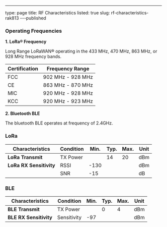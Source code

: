 ---
type: page
title: RF Characteristics
listed: true
slug: rf-characteristics-rak813
---published

### Operating Frequencies

**1. LoRa® Frequency**

Long Range LoRaWAN® operating in the 433 MHz, 470 MHz, 863 MHz, or 928 MHz frequency bands.

| Certification | Frequency Range | 
| ---- | ---- | 
| FCC | 902 MHz - 928 MHz | 
| CE | 863 MHz - 870 MHz | 
| MIC | 920 MHz - 928 MHz | 
| KCC | 920 MHz - 923 MHz | 


**2. Bluetooth BLE**

The bluetooth BLE operates at frequency of 2.4GHz.

### LoRa

| **Characteristics** | **Condition** | **Min.** | **Typ.** | **Max.** | **Unit** | 
| ---- | ---- | ---- | ---- | ---- | ---- | 
| **LoRa Transmit** | TX Power |  | 14 | 20 | dBm | 
| **LoRa RX Sensitivity** | RSSI | -130 |  |  | dBm | 
|  | SNR | -15 |  |  | dB | 


### BLE

| **Characteristics** | **Condition** | **Min.** | **Typ.** | **Max.** | **Unit** | 
| ---- | ---- | ---- | ---- | ---- | ---- | 
| **BLE Transmit** | TX Power |  | 0 | 4 | dBm | 
| **BLE  RX Sensitivity** | Sensitivity | -97 |  |  | dBm | 


